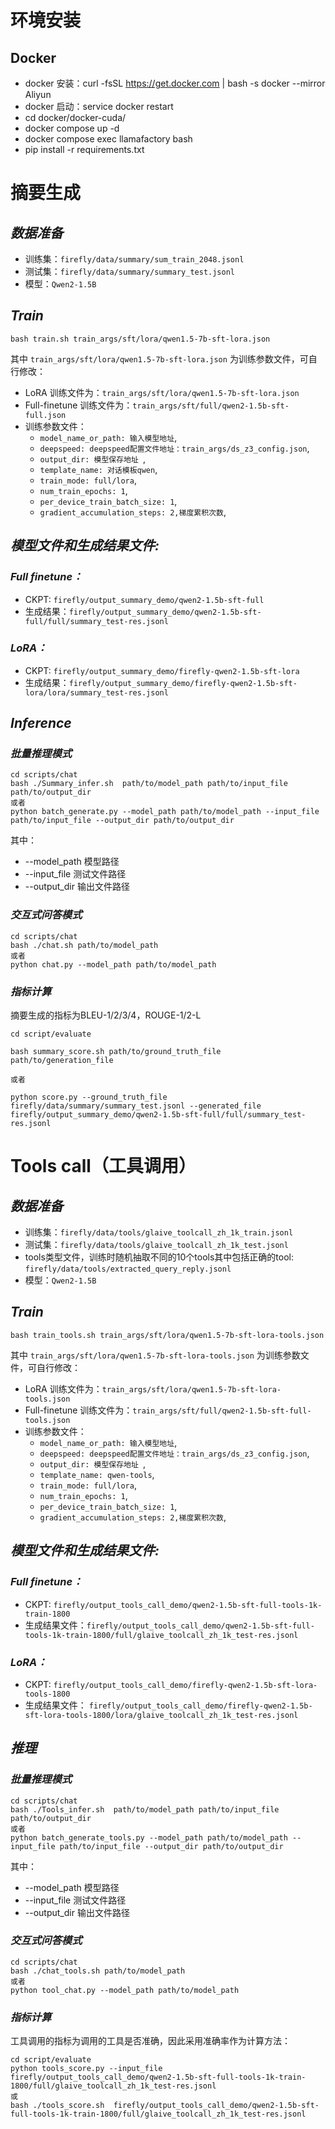 # 环境安装
## Docker
- docker 安装：curl -fsSL https://get.docker.com | bash -s docker --mirror Aliyun
- docker 启动：service docker restart
- cd docker/docker-cuda/
- docker compose up -d
- docker compose exec llamafactory bash
- pip install -r requirements.txt

# 摘要生成

## *数据准备*
- 训练集：`firefly/data/summary/sum_train_2048.jsonl`
- 测试集：`firefly/data/summary/summary_test.jsonl`
- 模型：`Qwen2-1.5B`

## *Train*
```
bash train.sh train_args/sft/lora/qwen1.5-7b-sft-lora.json
```

其中 `train_args/sft/lora/qwen1.5-7b-sft-lora.json` 为训练参数文件，可自行修改：
- LoRA 训练文件为：`train_args/sft/lora/qwen1.5-7b-sft-lora.json`
- Full-finetune 训练文件为：`train_args/sft/full/qwen2-1.5b-sft-full.json`
- 训练参数文件：
  - `model_name_or_path: 输入模型地址`,
  - `deepspeed: deepspeed配置文件地址：train_args/ds_z3_config.json`,
  - `output_dir: 模型保存地址 `,
  - `template_name: 对话模板qwen`,
  - `train_mode: full/lora`,
  -  `num_train_epochs: 1`,
  -  `per_device_train_batch_size: 1`,
   - `gradient_accumulation_steps: 2,梯度累积次数`,

## *模型文件和生成结果文件:*

### *Full finetune：*
 - CKPT: `firefly/output_summary_demo/qwen2-1.5b-sft-full`
 - 生成结果：`firefly/output_summary_demo/qwen2-1.5b-sft-full/full/summary_test-res.jsonl` 
### *LoRA：*
 - CKPT: `firefly/output_summary_demo/firefly-qwen2-1.5b-sft-lora`
 - 生成结果：`firefly/output_summary_demo/firefly-qwen2-1.5b-sft-lora/lora/summary_test-res.jsonl`   



## *Inference*
### *批量推理模式*
```
cd scripts/chat  
bash ./Summary_infer.sh  path/to/model_path path/to/input_file path/to/output_dir
或者
python batch_generate.py --model_path path/to/model_path --input_file path/to/input_file --output_dir path/to/output_dir
```

其中：
- --model_path 模型路径  
- --input_file 测试文件路径  
- --output_dir 输出文件路径

### *交互式问答模式*

```
cd scripts/chat  
bash ./chat.sh path/to/model_path 
或者
python chat.py --model_path path/to/model_path
```
### *指标计算*
摘要生成的指标为BLEU-1/2/3/4，ROUGE-1/2-L

```
cd script/evaluate

bash summary_score.sh path/to/ground_truth_file path/to/generation_file

或者

python score.py --ground_truth_file firefly/data/summary/summary_test.jsonl --generated_file firefly/output_summary_demo/qwen2-1.5b-sft-full/full/summary_test-res.jsonl
```



# Tools call（工具调用）


## *数据准备*
- 训练集：`firefly/data/tools/glaive_toolcall_zh_1k_train.jsonl`
- 测试集：`firefly/data/tools/glaive_toolcall_zh_1k_test.jsonl`
- tools类型文件，训练时随机抽取不同的10个tools其中包括正确的tool: `firefly/data/tools/extracted_query_reply.jsonl`
- 模型：`Qwen2-1.5B`


## *Train*

```
bash train_tools.sh train_args/sft/lora/qwen1.5-7b-sft-lora-tools.json
```

其中 `train_args/sft/lora/qwen1.5-7b-sft-lora-tools.json` 为训练参数文件，可自行修改：
- LoRA 训练文件为：`train_args/sft/lora/qwen1.5-7b-sft-lora-tools.json`
- Full-finetune 训练文件为：`train_args/sft/full/qwen2-1.5b-sft-full-tools.json`
- 训练参数文件：
  - `model_name_or_path: 输入模型地址`,
  - `deepspeed: deepspeed配置文件地址：train_args/ds_z3_config.json`,
  - `output_dir: 模型保存地址 `,
  - `template_name: qwen-tools`,
  - `train_mode: full/lora`,
  -  `num_train_epochs: 1`,
  -  `per_device_train_batch_size: 1`,
   - `gradient_accumulation_steps: 2,梯度累积次数`,



## *模型文件和生成结果文件:*
### *Full finetune：*
 - CKPT: `firefly/output_tools_call_demo/qwen2-1.5b-sft-full-tools-1k-train-1800`
 - 生成结果文件：`firefly/output_tools_call_demo/qwen2-1.5b-sft-full-tools-1k-train-1800/full/glaive_toolcall_zh_1k_test-res.jsonl` 
### *LoRA：*
 - CKPT: `firefly/output_tools_call_demo/firefly-qwen2-1.5b-sft-lora-tools-1800`
 - 生成结果文件： `firefly/output_tools_call_demo/firefly-qwen2-1.5b-sft-lora-tools-1800/lora/glaive_toolcall_zh_1k_test-res.jsonl`   

## *推理*

### *批量推理模式*

```
cd scripts/chat  
bash ./Tools_infer.sh  path/to/model_path path/to/input_file path/to/output_dir
或者
python batch_generate_tools.py --model_path path/to/model_path --input_file path/to/input_file --output_dir path/to/output_dir
```

其中：
- --model_path 模型路径  
- --input_file 测试文件路径  
- --output_dir 输出文件路径

### *交互式问答模式*

```
cd scripts/chat 
bash ./chat_tools.sh path/to/model_path 
或者
python tool_chat.py --model_path path/to/model_path
```

### *指标计算*
工具调用的指标为调用的工具是否准确，因此采用准确率作为计算方法：
```
cd script/evaluate
python tools_score.py --input_file firefly/output_tools_call_demo/qwen2-1.5b-sft-full-tools-1k-train-1800/full/glaive_toolcall_zh_1k_test-res.jsonl
或
bash ./tools_score.sh  firefly/output_tools_call_demo/qwen2-1.5b-sft-full-tools-1k-train-1800/full/glaive_toolcall_zh_1k_test-res.jsonl 
```
